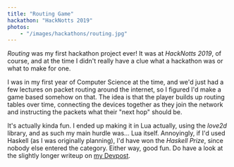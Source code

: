 ```yaml
---
title: "Routing Game"
hackathon: "HackNotts 2019"
photos:
    - "/images/hackathons/routing.jpg"
---
```


*Routing* was my first hackathon project ever! It was at *HackNotts 2019*, of
course, and at the time I didn't really have a clue what a hackathon was or
what to make for one.

I was in my first year of Computer Science at the time, and we'd just had a few
lectures on packet routing around the internet, so I figured I'd make a game
based somehow on that. The idea is that the player builds up routing tables
over time, connecting the devices together as they join the network and
instructing the packets what their "next hop" should be.

It's actually kinda fun. I ended up making it in Lua actually, using the
*love2d* library, and as such my main hurdle was... Lua itself. Annoyingly, if
I'd used Haskell (as I was originally planning), I'd have won the *Haskell
Prize*, since nobody else entered the category. Either way, good fun. Do have a
look at the slightly longer writeup on [my Devpost](https://devpost.com/software/routing).
